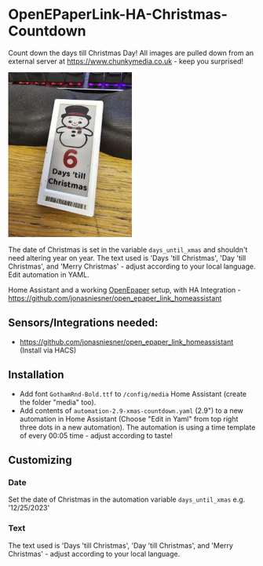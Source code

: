 # OpenEPaperLink-HA-Christmas-Countdown
Count down the days till Christmas Day! All images are pulled down from an external server at https://www.chunkymedia.co.uk - keep you surprised! 

<img src="20231219_091339_resized.jpg" width="50%" alt="Epaper Tag using the Christmas Countdown!">

The date of Christmas is set in the variable `days_until_xmas` and shouldn't need altering year on year. 
The text used is 'Days 'till Christmas', 'Day 'till Christmas', and 'Merry Christmas' - adjust according to your local language. Edit automation in YAML.

Home Assistant and a working [OpenEpaper](https://openepaperlink.de/) setup, with HA Integration - https://github.com/jonasniesner/open_epaper_link_homeassistant

## Sensors/Integrations needed:

* https://github.com/jonasniesner/open_epaper_link_homeassistant (Install via HACS)

## Installation
* Add font `GothamRnd-Bold.ttf` to `/config/media` Home Assistant (create the folder "media" too).
* Add contents of `automation-2.9-xmas-countdown.yaml` (2.9") to a new automation in Home Assistant (Choose "Edit in Yaml" from top right three dots in a new automation). The automation is using a time template of every 00:05 time - adjust according to taste!

## Customizing
### Date
Set the date of Christmas in the automation variable `days_until_xmas` e.g. '12/25/2023'

### Text
The text used is 'Days 'till Christmas', 'Day 'till Christmas', and 'Merry Christmas' - adjust according to your local language.
